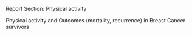 Report Section: Physical activity

Physical activity and Outcomes (mortality, recurrence) in Breast Cancer survivors
